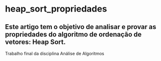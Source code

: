 # heap_sort_propriedades 

## Este artigo tem o objetivo de analisar e provar as propriedades do algoritmo de ordenação de vetores: Heap Sort. 
Trabalho final da disciplina Análise de Algoritmos
